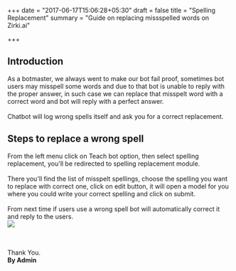 +++
date = "2017-06-17T15:06:28+05:30"
draft = false
title = "Spelling Replacement"
summary = "Guide on replacing missspelled words on Zirki.ai"

+++

<section markdown=1 id="intro-section" class="doc-section">


<h2>Introduction</h2>

As a botmaster, we always went to make our bot fail proof, sometimes bot users may misspell some words and due to that bot is unable to reply with the proper answer, in such case we can replace that misspelt word with a correct word and bot will reply with a perfect answer. 
<br /><br />
Chatbot will log wrong spells itself and ask you for a correct replacement.

</section>

<section markdown=1 id="steps" class="doc-section">

<h2>Steps to replace a wrong spell</h2>


From the left menu click on Teach bot option, then select spelling replacement, you'll be redirected to spelling replacement module. 
<br /><br />
There you'll find the list of misspelt spellings, choose the spelling you want to replace with correct one, click on edit button, it will open a model for you where you could write your correct spelling and click on submit. 
<br /><br />
From next time if users use a wrong spell bot will automatically correct it and reply to the users. 
<br />
<img src="https://zirkidocs.gitlab.io/assets/images/Spelling Replacement/spelling replcement.gif" class="post-image" />


<br /><br />
Thank You.<br />
<b>By Admin</b>


</section>
